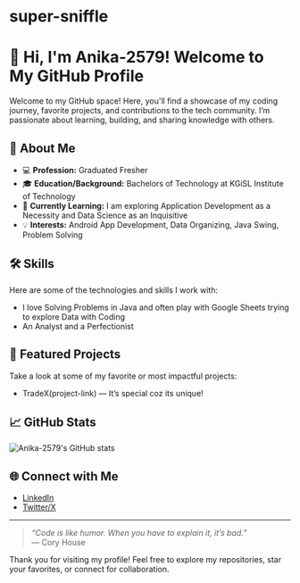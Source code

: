 # super-sniffle
# 👋 Hi, I'm Anika-2579! Welcome to My GitHub Profile

Welcome to my GitHub space! Here, you'll find a showcase of my coding journey, favorite projects, and contributions to the tech community. I’m passionate about learning, building, and sharing knowledge with others.

## 🚀 About Me

- 💻 **Profession:** Graduated Fresher
- 🎓 **Education/Background:** Bachelors of Technology at KGiSL Institute of Technology 
- 🌱 **Currently Learning:** I am exploring Application Development as a Necessity and Data Science as an Inquisitive
- 💡 **Interests:** Android App Development, Data Organizing, Java Swing, Problem Solving

## 🛠️ Skills

Here are some of the technologies and skills I work with:
- I love Solving Problems in Java and often play with Google Sheets trying to explore Data with Coding 
- An Analyst and a Perfectionist 

## 🌟 Featured Projects

Take a look at some of my favorite or most impactful projects:
- TradeX(project-link) — It’s special coz its unique!

## 📈 GitHub Stats

![Anika-2579's GitHub stats](https://github-readme-stats.vercel.app/api?username=Anika-2579&show_icons=true&hide=contribs,prs&count_private=true&theme=github_dark)

## 🌐 Connect with Me

- [LinkedIn](your-linkedin)
- [Twitter/X](your-twitter)

---

> _“Code is like humor. When you have to explain it, it’s bad.”_  
> — Cory House

Thank you for visiting my profile! Feel free to explore my repositories, star your favorites, or connect for collaboration.

